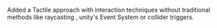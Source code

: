 Added a Tactile approach with interaction techniques without traditional methods like raycasting , unity's Event System or collider triggers.
<!-- Uploading "GIF-SOUHA OK-1737545595305.gif"... -->


